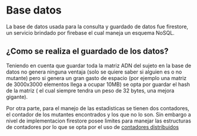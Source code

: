 # Base datos

La base de datos usada para la consulta y guardado de datos fue firestore, un servicio brindado por firebase el cual maneja un esquema NoSQL.

## ¿Como se realiza el guardado de los datos?

Teniendo en cuenta que guardar toda la matriz ADN del sujeto en la base de datos no genera ninguna ventaja (solo se quiere saber si alguien es o no mutante) pero si genera un gran gasto de espacio (por ejemplo una matriz de 3000x3000 elementos llega a ocupar 10MB) se opta por guardar el hash de la matriz ( el cual siempre tendra un peso de 32 bytes, una mejora gigante).

Por otra parte, para el manejo de las estadisticas se tienen dos contadores, el contador de los mutantes encontrados y los que no lo son. Sin embargo a nivel de implementacion firestore posee limites para manejar las estructuras de contadores por lo que se opta por el uso de [contadores distribuidos](https://firebase.google.com/docs/firestore/solutions/counters#solution_distributed_counters)